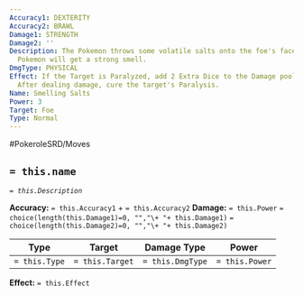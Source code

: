 ```yaml
---
Accuracy1: DEXTERITY
Accuracy2: BRAWL
Damage1: STRENGTH
Damage2: ''
Description: The Pokemon throws some volatile salts onto the foe's face. A paralyzed
  Pokemon will get a strong smell.
DmgType: PHYSICAL
Effect: If the Target is Paralyzed, add 2 Extra Dice to the Damage pool of this Move.
  After dealing damage, cure the target's Paralysis.
Name: Smelling Salts
Power: 3
Target: Foe
Type: Normal
---
```


#PokeroleSRD/Moves

## `= this.name` 
*`= this.Description`*

**Accuracy:** `= this.Accuracy1` + `= this.Accuracy2`
**Damage:** `= this.Power` `= choice(length(this.Damage1)=0, "","\+ "+ this.Damage1)` `= choice(length(this.Damage2)=0, "","\+ "+ this.Damage2)`

| Type          | Target          | Damage Type          | Power          |
| ------------- | --------------- | ---------------- | -------------- |
| `= this.Type` | `= this.Target` | `= this.DmgType` | `= this.Power` | 

**Effect:** `= this.Effect`